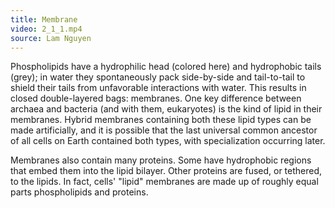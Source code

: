 ```yaml
---
title: Membrane
video: 2_1_1.mp4
source: Lam Nguyen
---
```

Phospholipids have a hydrophilic head (colored here) and hydrophobic tails (grey); in water they spontaneously pack side-by-side and tail-to-tail to shield their tails from unfavorable interactions with water. This results in closed double-layered bags: membranes. One key difference between archaea and bacteria (and with them, eukaryotes) is the kind of lipid in their membranes. Hybrid membranes containing both these lipid types can be made artificially, and it is possible that the last universal common ancestor of all cells on Earth contained both types, with specialization occurring later.

Membranes also contain many proteins. Some have hydrophobic regions that embed them into the lipid bilayer. Other proteins are fused, or tethered, to the lipids. In fact, cells' "lipid" membranes are made up of roughly equal parts phospholipids and proteins.

